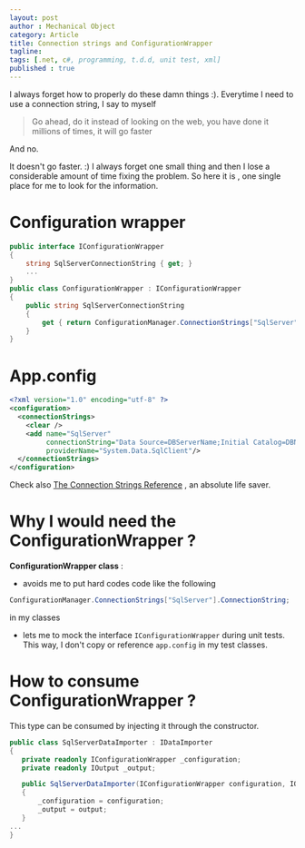 ```yaml
---
layout: post
author : Mechanical Object
category: Article
title: Connection strings and ConfigurationWrapper
tagline: 
tags: [.net, c#, programming, t.d.d, unit test, xml]
published : true
---
```

I always forget how to properly do these damn things :). Everytime I need to use a connection string, I say to myself

> Go ahead, do it instead of looking on the web, you have done it millions of times, it will go faster

And no. 

<!--more-->


It doesn't go faster. :) I always forget one small thing and then I lose a considerable amount of time fixing the problem. So here it is , one single place for me to look for the information.

# Configuration wrapper

```csharp
public interface IConfigurationWrapper
{
    string SqlServerConnectionString { get; }
    ...
}
public class ConfigurationWrapper : IConfigurationWrapper
{
    public string SqlServerConnectionString
    {
        get { return ConfigurationManager.ConnectionStrings["SqlServer"].ConnectionString; }
    }
}
```

# App.config

```xml
<?xml version="1.0" encoding="utf-8" ?>
<configuration>
  <connectionStrings>
    <clear />
    <add name="SqlServer" 
         connectionString="Data Source=DBServerName;Initial Catalog=DBName; User Id=userName;Password=password;"
         providerName="System.Data.SqlClient"/>
  </connectionStrings>
</configuration>
```

Check also [The Connection Strings Reference](http://www.connectionstrings.com) , an absolute life saver.

# Why I would need the ConfigurationWrapper ?

**ConfigurationWrapper class** : 

* avoids me to put hard codes code like the following

```csharp
ConfigurationManager.ConnectionStrings["SqlServer"].ConnectionString;
```

in my classes 

* lets me to mock the interface `IConfigurationWrapper` during unit tests. This way, I don't copy or reference `app.config` in my test classes.

# How to consume ConfigurationWrapper ?

This type can be consumed by injecting it through the constructor.

```csharp
public class SqlServerDataImporter : IDataImporter
{
   private readonly IConfigurationWrapper _configuration;
   private readonly IOutput _output;

   public SqlServerDataImporter(IConfigurationWrapper configuration, IOutput output)
   {
       _configuration = configuration;
       _output = output;
   }
...
}

```